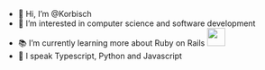 - 👋 Hi, I’m @Korbisch
- 👀 I’m interested in computer science and software development
- 📚 I’m currently learning more about Ruby on Rails <img width="32px" src="https://upload.wikimedia.org/wikipedia/commons/thumb/6/62/Ruby_On_Rails_Logo.svg/2560px-Ruby_On_Rails_Logo.svg.png" />
- 💬 I speak Typescript, Python and Javascript

<!---
Korbisch/Korbisch is a ✨ special ✨ repository because its `README.md` (this file) appears on your GitHub profile.
You can click the Preview link to take a look at your changes.
--->
